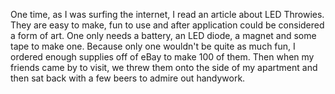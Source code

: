 One time, as I was surfing the internet, I read an article about LED Throwies. They are easy to make, fun to use and after application could be considered a form of art. One only needs a battery, an LED diode, a magnet and some tape to make one. Because only one wouldn't be quite as much fun, I ordered enough supplies off of eBay to make 100 of them. Then when my friends came by to visit, we threw them onto the side of my apartment and then sat back with a few beers to admire out handywork. 